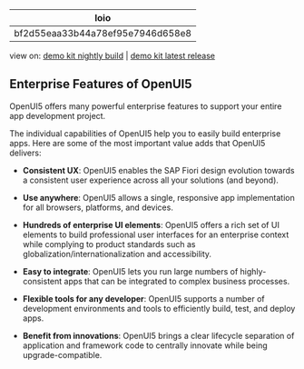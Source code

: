 <!-- loiobf2d55eaa33b44a78ef95e7946d658e8 -->

| loio |
| -----|
| bf2d55eaa33b44a78ef95e7946d658e8 |

<div id="loio">

view on: [demo kit nightly build](https://sdk.openui5.org/nightly/#/topic/bf2d55eaa33b44a78ef95e7946d658e8) | [demo kit latest release](https://sdk.openui5.org/topic/bf2d55eaa33b44a78ef95e7946d658e8)</div>

## Enterprise Features of OpenUI5

OpenUI5 offers many powerful enterprise features to support your entire app development project.

The individual capabilities of OpenUI5 help you to easily build enterprise apps. Here are some of the most important value adds that OpenUI5 delivers:

-   **Consistent UX**: OpenUI5 enables the SAP Fiori design evolution towards a consistent user experience across all your solutions \(and beyond\).

-   **Use anywhere**: OpenUI5 allows a single, responsive app implementation for all browsers, platforms, and devices.

-   **Hundreds of enterprise UI elements**: OpenUI5 offers a rich set of UI elements to build professional user interfaces for an enterprise context while complying to product standards such as globalization/internationalization and accessibility.

-   **Easy to integrate**: OpenUI5 lets you run large numbers of highly-consistent apps that can be integrated to complex business processes.

-   **Flexible tools for any developer**: OpenUI5 supports a number of development environments and tools to efficiently build, test, and deploy apps.

-   **Benefit from innovations**: OpenUI5 brings a clear lifecycle separation of application and framework code to centrally innovate while being upgrade-compatible.


